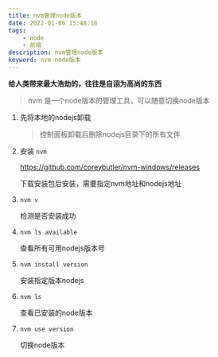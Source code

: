 ```yaml
---
title: nvm管理node版本
date: 2022-01-06 15:48:18
tags:
    - node
    - 前端
description: nvm管理node版本
keyword: nvm node版本
---
```

**给人类带来最大浩劫的，往往是自诩为高尚的东西**
<!--more-->
> nvm 是一个node版本的管理工具，可以随意切换node版本

1. 先将本地的nodejs卸载

   > 控制面板卸载后删除nodejs目录下的所有文件

2. 安装 `nvm`

   https://github.com/coreybutler/nvm-windows/releases

   下载安装包后安装，需要指定nvm地址和nodejs地址

3. `nvm v`

   检测是否安装成功

4. `nvm ls available`

   查看所有可用nodejs版本号

5. `nvm install version`

   安装指定版本nodejs

6. `nvm ls`

   查看已安装的node版本

7. `nvm use version`

   切换node版本